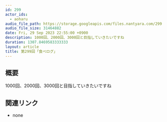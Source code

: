 ```yaml
---
id: 299
actor_ids:
  - aoharu
audio_file_path: https://storage.googleapis.com/files.nantyara.com/299.mp3
audio_file_size: 31464882
date: Fri, 29 Sep 2023 22:55:00 +0900
description: 1000回、2000回、3000回と目指していきたいですね
duration: 1307.8469583333333
layout: article
title: 第299回「食べログ」
---
```

## 概要

1000回、2000回、3000回と目指していきたいですね

## 関連リンク

* none
